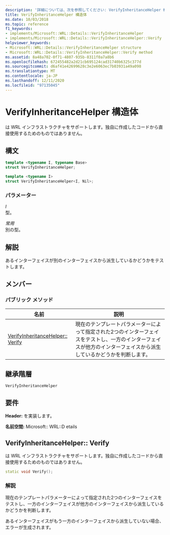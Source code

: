 ```yaml
---
description: '詳細については、次を参照してください: VerifyInheritanceHelper 構造体'
title: VerifyInheritanceHelper 構造体
ms.date: 10/03/2018
ms.topic: reference
f1_keywords:
- implements/Microsoft::WRL::Details::VerifyInheritanceHelper
- implements/Microsoft::WRL::Details::VerifyInheritanceHelper::Verify
helpviewer_keywords:
- Microsoft::WRL::Details::VerifyInheritanceHelper structure
- Microsoft::WRL::Details::VerifyInheritanceHelper::Verify method
ms.assetid: 8a48a702-0f71-4807-935b-8311f0a7a8b6
ms.openlocfilehash: 672455482a2d21cb695124cad31740b6325c377d
ms.sourcegitcommit: d6af41e42699628c3e2e6063ec7b03931a49a098
ms.translationtype: MT
ms.contentlocale: ja-JP
ms.lasthandoff: 12/11/2020
ms.locfileid: "97135045"
---
```

# <a name="verifyinheritancehelper-structure"></a>VerifyInheritanceHelper 構造体

は WRL インフラストラクチャをサポートします。独自に作成したコードから直接使用するためのものではありません。

## <a name="syntax"></a>構文

```cpp
template <typename I, typename Base>
struct VerifyInheritanceHelper;

template <typename I>
struct VerifyInheritanceHelper<I, Nil>;
```

### <a name="parameters"></a>パラメーター

*I*<br/>
型。

*常用*<br/>
別の型。

## <a name="remarks"></a>解説

あるインターフェイスが別のインターフェイスから派生しているかどうかをテストします。

## <a name="members"></a>メンバー

### <a name="public-methods"></a>パブリック メソッド

名前                                       | 説明
------------------------------------------ | -------------------------------------------------------------------------------------------------------------------------------------
[VerifyInheritanceHelper:: Verify](#verify) | 現在のテンプレートパラメーターによって指定された2つのインターフェイスをテストし、一方のインターフェイスが他方のインターフェイスから派生しているかどうかを判断します。

## <a name="inheritance-hierarchy"></a>継承階層

`VerifyInheritanceHelper`

## <a name="requirements"></a>要件

**Header:** を実装します。

**名前空間:** Microsoft:: WRL::D etails

## <a name="verifyinheritancehelperverify"></a><a name="verify"></a> VerifyInheritanceHelper:: Verify

は WRL インフラストラクチャをサポートします。独自に作成したコードから直接使用するためのものではありません。

```cpp
static void Verify();
```

### <a name="remarks"></a>解説

現在のテンプレートパラメーターによって指定された2つのインターフェイスをテストし、一方のインターフェイスが他方のインターフェイスから派生しているかどうかを判断します。

あるインターフェイスがもう一方のインターフェイスから派生していない場合、エラーが生成されます。
